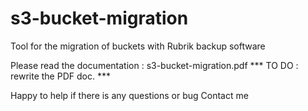 # s3-bucket-migration
Tool for the migration of buckets with Rubrik backup software

Please read the documentation : s3-bucket-migration.pdf *** TO DO : rewrite the PDF doc. ***

Happy to help if there is any questions or bug
Contact me
